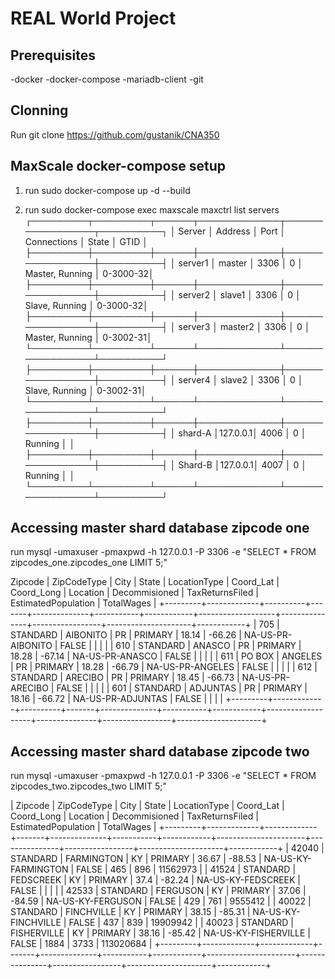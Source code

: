 # REAL World Project

## Prerequisites
-docker
-docker-compose
-mariadb-client
-git

## Clonning
Run git clone https://github.com/gustanik/CNA350

## MaxScale docker-compose setup

1. run sudo docker-compose up -d --build

2. run sudo docker-compose exec maxscale maxctrl list servers
┌─────────┬─────────┬──────┬─────────────┬─────────────────┬──────────┐
│ Server  │ Address │ Port │ Connections │ State           │ GTID     │
├─────────┼─────────┼──────┼─────────────┼─────────────────┼──────────┤
│ server1 │ master  │ 3306 │ 0           │ Master, Running │ 0-3000-32│
├─────────┼─────────┼──────┼─────────────┼─────────────────┼──────────┤
│ server2 │ slave1  │ 3306 │ 0           │ Slave, Running  │ 0-3000-32│
├─────────┼─────────┼──────┼─────────────┼─────────────────┼──────────┤
│ server3 │ master2 │ 3306 │ 0           │ Master, Running │ 0-3002-31│
└─────────┴─────────┴──────┴─────────────┴─────────────────┴──────────┘
├─────────┼─────────┼──────┼─────────────┼─────────────────┼──────────┤
│ server4 │ slave2  │ 3306 │ 0           │ Slave, Running  │ 0-3002-31│
└─────────┴─────────┴──────┴─────────────┴─────────────────┴──────────┘
├─────────┼─────────┼──────┼─────────────┼─────────────────┼──────────┤
│ shard-A │127.0.0.1│ 4006 │ 0           │ Running         │          │
├─────────┼─────────┼──────┼─────────────┼─────────────────┼──────────┤
│ Shard-B │127.0.0.1│ 4007 │ 0           │ Running         │          │
└─────────┴─────────┴──────┴─────────────┴─────────────────┴──────────┘

## Accessing master shard database zipcode one
run mysql -umaxuser -pmaxpwd -h 127.0.0.1 -P 3306 -e "SELECT * FROM zipcodes_one.zipcodes_one LIMIT 5;" 
 
 Zipcode | ZipCodeType | City | State | LocationType | Coord_Lat | Coord_Long | Location | Decommisioned | TaxReturnsFiled | EstimatedPopulation | TotalWages | +---------+-------------+----------+-------+--------------+-----------+------------+-------------------+---------------+-----------------+---------------------+------------+ | 705 | STANDARD | AIBONITO | PR | PRIMARY | 18.14 | -66.26 | NA-US-PR-AIBONITO | FALSE | | | | | 610 | STANDARD | ANASCO | PR | PRIMARY | 18.28 | -67.14 | NA-US-PR-ANASCO | FALSE | | | | | 611 | PO BOX | ANGELES | PR | PRIMARY | 18.28 | -66.79 | NA-US-PR-ANGELES | FALSE | | | | | 612 | STANDARD | ARECIBO | PR | PRIMARY | 18.45 | -66.73 | NA-US-PR-ARECIBO | FALSE | | | | | 601 | STANDARD | ADJUNTAS | PR | PRIMARY | 18.16 | -66.72 | NA-US-PR-ADJUNTAS | FALSE | | | | +---------+-------------+----------+-------+--------------+-----------+------------+-------------------+---------------+-----------------+---------------------+
 ## Accessing master shard database zipcode two
run mysql -umaxuser -pmaxpwd -h 127.0.0.1 -P 3306 -e "SELECT * FROM zipcodes_two.zipcodes_two LIMIT 5;" 

| Zipcode | ZipCodeType | City | State | LocationType | Coord_Lat | Coord_Long | Location | Decommisioned | TaxReturnsFiled | EstimatedPopulation | TotalWages | +---------+-------------+-------------+-------+--------------+-----------+------------+----------------------+---------------+-----------------+---------------------+------------+ | 42040 | STANDARD | FARMINGTON | KY | PRIMARY | 36.67 | -88.53 | NA-US-KY-FARMINGTON | FALSE | 465 | 896 | 11562973 | | 41524 | STANDARD | FEDSCREEK | KY | PRIMARY | 37.4 | -82.24 | NA-US-KY-FEDSCREEK | FALSE | | | | | 42533 | STANDARD | FERGUSON | KY | PRIMARY | 37.06 | -84.59 | NA-US-KY-FERGUSON | FALSE | 429 | 761 | 9555412 | | 40022 | STANDARD | FINCHVILLE | KY | PRIMARY | 38.15 | -85.31 | NA-US-KY-FINCHVILLE | FALSE | 437 | 839 | 19909942 | | 40023 | STANDARD | FISHERVILLE | KY | PRIMARY | 38.16 | -85.42 | NA-US-KY-FISHERVILLE | FALSE | 1884 | 3733 | 113020684 | +---------+-------------+-------------+-------+--------------+-----------+------------+----------------------+---------------+-----------------+---------------------+------------+
